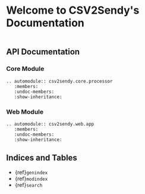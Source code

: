 # Welcome to CSV2Sendy's Documentation

```{include} ../README.md
```

## API Documentation

### Core Module

```{eval-rst}
.. automodule:: csv2sendy.core.processor
   :members:
   :undoc-members:
   :show-inheritance:
```

### Web Module

```{eval-rst}
.. automodule:: csv2sendy.web.app
   :members:
   :undoc-members:
   :show-inheritance:
```

## Indices and Tables

* {ref}`genindex`
* {ref}`modindex`
* {ref}`search`
